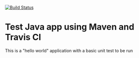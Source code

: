 [![Build Status](https://travis-ci.com/Jeremy523/travis-maven-sample.svg?branch=master)](https://travis-ci.com/Jeremy523/travis-maven-sample)

# Test Java app using Maven and Travis CI

This is a "hello world" application with a basic unit test to be run

